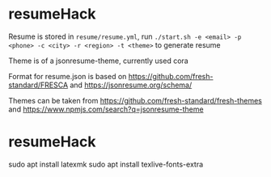 # resumeHack

Resume is stored in `resume/resume.yml`, run `./start.sh -e <email> -p <phone> -c <city> -r <region> -t <theme>` to generate resume

Theme is of a jsonresume-theme, currently used cora

Format for resume.json is based on https://github.com/fresh-standard/FRESCA and https://jsonresume.org/schema/

Themes can be taken from https://github.com/fresh-standard/fresh-themes and https://www.npmjs.com/search?q=jsonresume-theme

# resumeHack

sudo apt install latexmk
sudo apt install texlive-fonts-extra